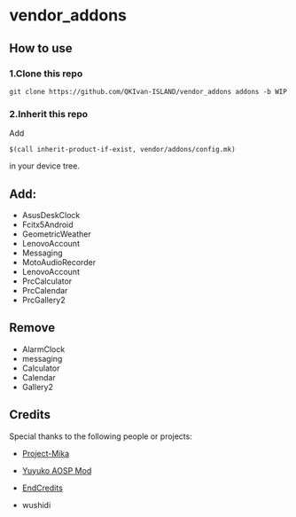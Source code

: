 # vendor_addons

## How to use

### 1.Clone this repo

```
git clone https://github.com/QKIvan-ISLAND/vendor_addons addons -b WIP
```

### 2.Inherit this repo

Add

```
$(call inherit-product-if-exist, vendor/addons/config.mk)
```

in your device tree.

## Add:

- AsusDeskClock 
- Fcitx5Android
- GeometricWeather
- LenovoAccount
- Messaging
- MotoAudioRecorder
- LenovoAccount
- PrcCalculator
- PrcCalendar
- PrcGallery2

## Remove

- AlarmClock
- messaging
- Calculator
- Calendar
- Gallery2

## Credits

Special thanks to the following people or projects:

- [Project-Mika](https://github.com/Project-Mika)

- [Yuyuko AOSP Mod](https://github.com/YuyukoAOSPMod)

- [EndCredits](https://github.com/EndCredits)

- wushidi
